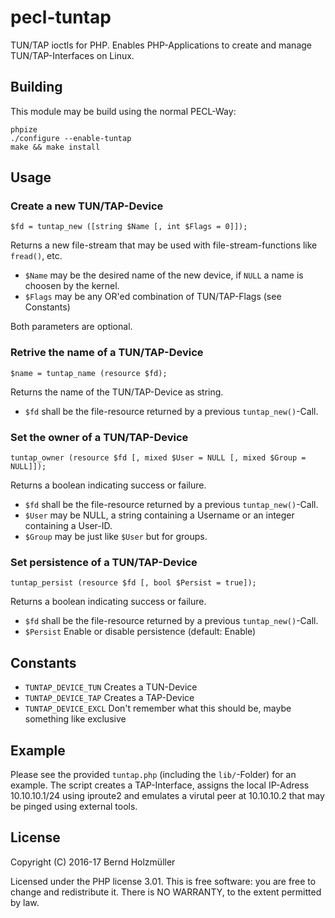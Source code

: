 # pecl-tuntap
TUN/TAP ioctls for PHP. Enables PHP-Applications to create and manage
TUN/TAP-Interfaces on Linux.

## Building
This module may be build using the normal PECL-Way:

~~~ {.bash}
phpize
./configure --enable-tuntap
make && make install
~~~

## Usage
### Create a new TUN/TAP-Device
~~~ {.php}
$fd = tuntap_new ([string $Name [, int $Flags = 0]]);
~~~

Returns a new file-stream that may be used with file-stream-functions like
`fread()`, etc.

* `$Name` may be the desired name of the new device, if `NULL` a name is choosen by the kernel.
* `$Flags` may be any OR'ed combination of TUN/TAP-Flags (see Constants)

Both parameters are optional.

### Retrive the name of a TUN/TAP-Device
~~~ {.php}
$name = tuntap_name (resource $fd);
~~~
Returns the name of the TUN/TAP-Device as string.

* `$fd` shall be the file-resource returned by a previous `tuntap_new()`-Call.

### Set the owner of a TUN/TAP-Device
~~~ {.php}
tuntap_owner (resource $fd [, mixed $User = NULL [, mixed $Group = NULL]]);
~~~
Returns a boolean indicating success or failure.

* `$fd` shall be the file-resource returned by a previous `tuntap_new()`-Call.
* `$User` may be NULL, a string containing a Username or an integer containing a User-ID.
* `$Group` may be just like `$User` but for groups.

### Set persistence of a TUN/TAP-Device
~~~ {.php}
tuntap_persist (resource $fd [, bool $Persist = true]);
~~~
Returns a boolean indicating success or failure.

* `$fd` shall be the file-resource returned by a previous `tuntap_new()`-Call.
* `$Persist` Enable or disable persistence (default: Enable)

## Constants
* `TUNTAP_DEVICE_TUN` Creates a TUN-Device
* `TUNTAP_DEVICE_TAP` Creates a TAP-Device
* `TUNTAP_DEVICE_EXCL` Don't remember what this should be, maybe something like exclusive

## Example
Please see the provided `tuntap.php` (including the `lib/`-Folder) for an example.
The script creates a TAP-Interface, assigns the local IP-Adress 10.10.10.1/24
using iproute2 and emulates a virutal peer at 10.10.10.2 that may be pinged
using external tools.

## License
Copyright (C) 2016-17 Bernd Holzmüller

Licensed under the PHP license 3.01. This is free
software: you are free to change and redistribute it. There is NO WARRANTY,
to the extent permitted by law.
